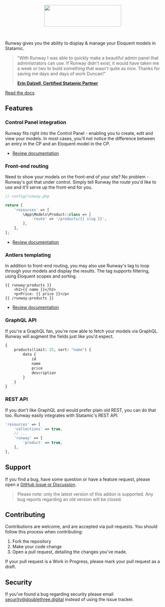 <!-- statamic:hide -->

<p align="center">
<picture>
    <source srcset="./logo-dark.svg" media="(prefers-color-scheme: dark)">
    <img align="center" width="250" height="70" src="./logo-default.svg">
</picture>
</p>
<br>

<!-- /statamic:hide -->

Runway gives you the ability to display & manage your Eloquent models in Statamic.

> "With Runway I was able to quickly make a beautiful admin panel that administrators can use. If Runway didn't exist, it would have taken me a week or two to build something that wasn't quite as nice. Thanks for saving me days and days of work Duncan!"
>
> **[Erin Dalzell, Certified Statamic Partner](https://silentz.co)**

[Read the docs](https://runway.duncanmcclean.com).

## Features

### Control Panel integration

Runway fits right into the Control Panel - enabling you to create, edit and view your models. In most cases, you'll not notice the difference between an entry in the CP and an Eloquent model in the CP.

-   [Review documentation](https://runway.duncanmcclean.com/control-panel)

### Front-end routing

Need to show your models on the front-end of your site? No problem - Runway's got that under control. Simply tell Runway the route you'd like to use and it'll serve up the front-end for you.

```php
// config/runway.php

return [
    'resources' => [
        \App\Models\Product::class => [
            'route' => '/products/{{ slug }}',
        ],
    ],
];
```

-   [Review documentation](https://runway.duncanmcclean.com/frontend-routing)

### Antlers templating

In addition to front-end routing, you may also use Runway's tag to loop through your models and display the results. The tag supports filtering, using Eloquent scopes and sorting.

```antlers
{{ runway:products }}
    <h2>{{ name }}</h2>
    <p>Price: {{ price }}</p>
{{ /runway:products }}
```

-   [Review documentation](https://runway.duncanmcclean.com/templating)

### GraphQL API

If you're a GraphQL fan, you're now able to fetch your models via GraphQL. Runway will augment the fields just like you'd expect.

```graphql
{
    products(limit: 25, sort: "name") {
        data {
            id
            name
            price
            description
        }
    }
}
```

### REST API

If you don't like GraphQL and would prefer plain old REST, you can do that too. Runway easily integrates with Statamic's REST API.

```php
'resources' => [
    'collections' => true,
    // ...
    'runway' => [
        'product' => true,
    ],
],
```

## Support

If you find a bug, have some question or have a feature request, please open a [GitHub Issue or Discussion](https://github.com/duncanmcclean/runway/issues/new/choose).

> Please note: only the latest version of this addon is supported. Any bug reports regarding an old version will be closed.

<!-- statamic:hide -->

## Contributing

Contributions are welcome, and are accepted via pull requests. You should follow this process when contributing:

1. Fork the repository
2. Make your code change
3. Open a pull request, detailing the changes you've made.

If your pull request is a Work in Progress, please mark your pull request as a draft.

## Security

If you've found a bug regarding security please email security@doublethree.digital instead of using the issue tracker.

<!-- /statamic:hide -->
